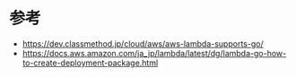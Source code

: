 # 参考

- https://dev.classmethod.jp/cloud/aws/aws-lambda-supports-go/
- https://docs.aws.amazon.com/ja_jp/lambda/latest/dg/lambda-go-how-to-create-deployment-package.html
